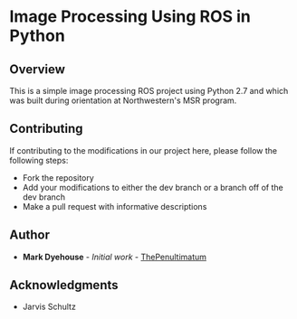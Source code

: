 # Image Processing Using ROS in Python

## Overview
This is a simple image processing ROS project using Python 2.7 and which was built during orientation at Northwestern's MSR program.

## Contributing

If contributing to the modifications in our project here, please follow the following steps:
* Fork the repository
* Add your modifications to either the dev branch or a branch off of the dev branch
* Make a pull request with informative descriptions

## Author

* **Mark Dyehouse** - *Initial work* - [ThePenultimatum](https://github.com/ThePenultimatum)

## Acknowledgments

* Jarvis Schultz
